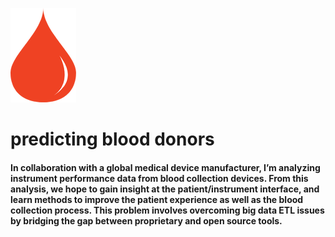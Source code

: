 ![alt tag](https://github.com/gvanzin/blood-donors/blob/master/pictures/blooddrop.png)
# predicting blood donors

#### In collaboration with a global medical device manufacturer, I’m analyzing instrument performance data from blood collection devices. From this analysis, we hope to gain insight at the patient/instrument interface, and learn methods to improve the patient experience as well as the blood collection process.  This problem involves overcoming big data ETL issues by bridging the gap between proprietary and open source tools.


  


